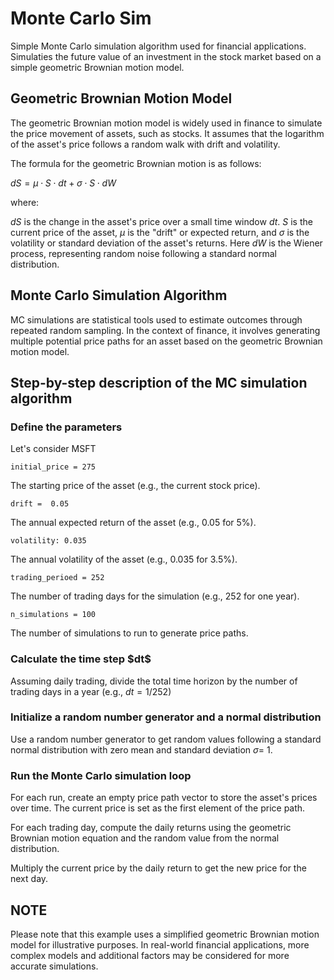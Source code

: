 <h1>Monte Carlo Sim </h1>

Simple Monte Carlo simulation algorithm used for financial applications. Simulaties the future value of an investment in the stock market based on a simple geometric Brownian motion model.

<h2>Geometric Brownian Motion Model</h2>

The geometric Brownian motion model is widely used in finance to simulate the price movement of assets, such as stocks. It assumes that the logarithm of the asset's price follows a random walk with drift and volatility.

The formula for the geometric Brownian motion is as follows:

$dS=\mu⋅S⋅dt+\sigma⋅S⋅dW$

where:

$dS$ is the change in the asset's price over a small time window $dt$. $S$ is the current price of the asset, $\mu$ is the "drift" or expected return, and $\sigma$ is the volatility or standard deviation of the asset's returns. Here $dW$ is the Wiener process, representing random noise following a standard normal distribution.

<h2>Monte Carlo Simulation Algorithm</h2>

MC simulations are statistical tools used to estimate outcomes through repeated random sampling. In the context of finance, it involves generating multiple potential price paths for an asset based on the geometric Brownian motion model.

<h2>Step-by-step description of the MC simulation algorithm</h2>

<h3>Define the parameters</h3>

Let's consider MSFT

```
initial_price = 275
```

The starting price of the asset (e.g., the current stock price).

```
drift =  0.05           
```
The annual expected return of the asset (e.g., 0.05 for 5%).
```
volatility: 0.035       
```
The annual volatility of the asset (e.g., 0.035 for 3.5%).
```
trading_perioed = 252   
```
The number of trading days for the simulation (e.g., 252 for one year).
```
n_simulations = 100     
````
The number of simulations to run to generate price paths.

<h3>Calculate the time step $dt$</h3>

Assuming daily trading, divide the total time horizon by the number of trading days in a year (e.g., $dt=1/252$)

<h3>Initialize a random number generator and a normal distribution</h3>

Use a random number generator to get random values following a standard normal distribution with zero mean and standard deviation $\sigma$= 1.

<h3>Run the Monte Carlo simulation loop</h3>

For each run, create an empty price path vector to store the asset's prices over time. The current price is set as the first element of the price path.

For each trading day, compute the daily returns using the geometric Brownian motion equation and the random value from the normal distribution.

Multiply the current price by the daily return to get the new price for the next day.

<!-- Append the new price to the price path.
Repeat the process for the entire time horizon.
Return the set of simulated price paths:
After completing all simulations, return the collection of price paths, each representing a potential price trajectory of the asset.
Example Implementation

As an example, we have provided implementations of the Monte Carlo simulation algorithm in Python and C++ in separate code files. The code demonstrates how to run the simulation and visualize the results using matplotlib in Python and standard output in C++. -->


<h2>NOTE</h2>
Please note that this example uses a simplified geometric Brownian motion model for illustrative purposes. In real-world financial applications, more complex models and additional factors may be considered for more accurate simulations.




